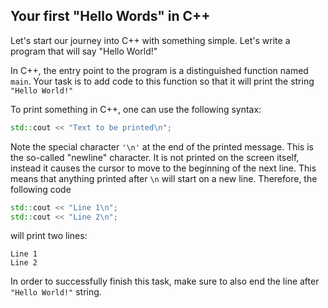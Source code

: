 ## Your first "Hello Words" in C++ 
 
Let's start our journey into C++ with something simple. 
Let's write a program that will say "Hello World!"

In C++, the entry point to the program is a distinguished function named `main`. 
Your task is to add code to this function so that it will print 
the string `"Hello World!"`

To print something in C++, one can use the following syntax:

```c++
std::cout << "Text to be printed\n";
```

Note the special character `'\n'` at the end of the printed message.
This is the so-called "newline" character. 
It is not printed on the screen itself, instead 
it causes the cursor to move to the beginning of the next line. 
This means that anything printed after `\n` will start on a new line.
Therefore, the following code 

```c++
std::cout << "Line 1\n";
std::cout << "Line 2\n";
```

will print two lines:

```text
Line 1
Line 2
```

In order to successfully finish this task, make sure to 
also end the line after `"Hello World!"` string. 